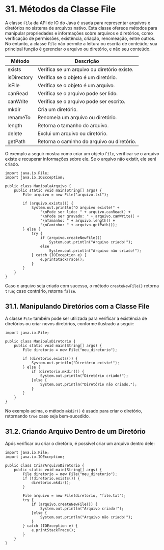 # 31. Métodos da Classe File

A classe `File` da API de IO do Java é usada para representar arquivos e diretórios no sistema de arquivos nativo. Esta classe oferece métodos para manipular propriedades e informações sobre arquivos e diretórios, como verificação de permissões, existência, criação, renomeação, entre outros. No entanto, a classe `File` não permite a leitura ou escrita de conteúdo; sua principal função é gerenciar o arquivo ou diretório, e não seu conteúdo.

| Método      | Descrição                                       |
| ----------- | ----------------------------------------------- |
| exists      | Verifica se um arquivo ou diretório existe.     |
| isDirectory | Verifica se o objeto é um diretório.            |
| isFile      | Verifica se o objeto é um arquivo.              |
| canRead     | Verifica se o arquivo pode ser lido.            |
| canWrite    | Verifica se o arquivo pode ser escrito.         |
| mkdir       | Cria um diretório.                              |
| renameTo    | Renomeia um arquivo ou diretório.               |
| length      | Retorna o tamanho do arquivo.                   |
| delete      | Exclui um arquivo ou diretório.                 |
| getPath     | Retorna o caminho do arquivo ou diretório.      |

O exemplo a seguir mostra como criar um objeto `File`, verificar se o arquivo existe e recuperar informações sobre ele. Se o arquivo não existir, ele será criado.

```
import java.io.File;
import java.io.IOException;

public class ManipulaArquivo {
    public static void main(String[] args) {
        File arquivo = new File("arquivo.txt");

        if (arquivo.exists()) {
            System.out.println("O arquivo existe!" +
                "\nPode ser lido: " + arquivo.canRead() +
                "\nPode ser gravado: " + arquivo.canWrite() +
                "\nTamanho: " + arquivo.length() +
                "\nCaminho: " + arquivo.getPath());
        } else {
            try {
                if (arquivo.createNewFile())
                    System.out.println("Arquivo criado!");
                else
                    System.out.println("Arquivo não criado!");
            } catch (IOException e) {
                e.printStackTrace();
            }
        }
    }
}
```

Caso o arquivo seja criado com sucesso, o método `createNewFile()` retorna `true`; caso contrário, retorna `false`.

## 31.1. Manipulando Diretórios com a Classe File

A classe `File` também pode ser utilizada para verificar a existência de diretórios ou criar novos diretórios, conforme ilustrado a seguir:

```
import java.io.File;

public class ManipulaDiretorio {
    public static void main(String[] args) {
        File diretorio = new File("meu_diretorio");

        if (diretorio.exists()) {
            System.out.println("Diretório existe!");
        } else {
            if (diretorio.mkdir()) {
                System.out.println("Diretório criado!"); 
            }else {
                System.out.println("Diretório não criado.");
            }
        }
    }
}
```

No exemplo acima, o método `mkdir()` é usado para criar o diretório, retornando `true` caso seja bem-sucedido.

## 31.2. Criando Arquivo Dentro de um Diretório

Após verificar ou criar o diretório, é possível criar um arquivo dentro dele:

```
import java.io.File;
import java.io.IOException;

public class CriarArquivoDiretorio {
    public static void main(String[] args) {
        File diretorio = new File("meu_diretorio");
        if (!diretorio.exists()) {
            diretorio.mkdir();
        }

        File arquivo = new File(diretorio, "file.txt");
        try {
            if (arquivo.createNewFile()) {
                System.out.println("Arquivo criado!"); 
            }else {
                System.out.println("Arquivo não criado!");
            }
        } catch (IOException e) {
            e.printStackTrace();
        }
    }
}
```